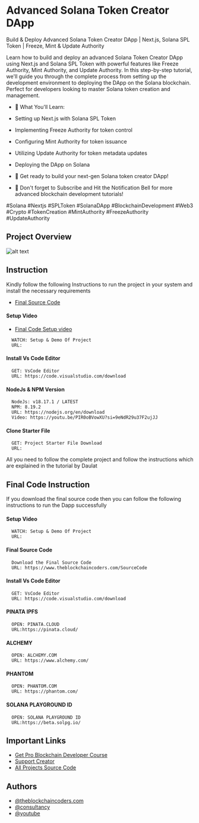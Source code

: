 # Advanced Solana Token Creator DApp

Build & Deploy Advanced Solana Token Creator DApp | Next.js, Solana SPL Token | Freeze, Mint & Update Authority

Learn how to build and deploy an advanced Solana Token Creator DApp using Next.js and Solana SPL Token with powerful features like Freeze Authority, Mint Authority, and Update Authority. In this step-by-step tutorial, we'll guide you through the complete process from setting up the development environment to deploying the DApp on the Solana blockchain. Perfect for developers looking to master Solana token creation and management.

- 🔑 What You'll Learn:

- Setting up Next.js with Solana SPL Token
- Implementing Freeze Authority for token control
- Configuring Mint Authority for token issuance
- Utilizing Update Authority for token metadata updates
- Deploying the DApp on Solana
- 🚀 Get ready to build your next-gen Solana token creator DApp!
- 🔔 Don't forget to Subscribe and Hit the Notification Bell for more advanced blockchain development tutorials!

#Solana #Nextjs #SPLToken #SolanaDApp #BlockchainDevelopment #Web3 #Crypto #TokenCreation #MintAuthority #FreezeAuthority #UpdateAuthority

## Project Overview

![alt text](https://www.daulathussain.com/wp-content/uploads/2025/02/Advanced-Solana-Token-Creator-DApp.jpg)

## Instruction

Kindly follow the following Instructions to run the project in your system and install the necessary requirements

- [Final Source Code](https://www.theblockchaincoders.com/SourceCode)

#### Setup Video

- [Final Code Setup video](https://www.theblockchaincoders.com/SourceCode)

```
  WATCH: Setup & Demo Of Project
  URL:
```

#### Install Vs Code Editor

```
  GET: VsCode Editor
  URL: https://code.visualstudio.com/download
```

#### NodeJs & NPM Version

```
  NodeJs: v18.17.1 / LATEST
  NPM: 8.19.2
  URL: https://nodejs.org/en/download
  Video: https://youtu.be/PIR0oBVowXU?si=9eNdR29u37F2ujJJ
```

#### Clone Starter File

```
  GET: Project Starter File Download
  URL:
```

All you need to follow the complete project and follow the instructions which are explained in the tutorial by Daulat

## Final Code Instruction

If you download the final source code then you can follow the following instructions to run the Dapp successfully

#### Setup Video

```
  WATCH: Setup & Demo Of Project
  URL:
```

#### Final Source Code

```
  Download the Final Source Code
  URL: https://www.theblockchaincoders.com/SourceCode
```

#### Install Vs Code Editor

```
  GET: VsCode Editor
  URL: https://code.visualstudio.com/download
```

#### PINATA IPFS

```
  OPEN: PINATA.CLOUD
  URL:https://pinata.cloud/
```

#### ALCHEMY

```
  OPEN: ALCHEMY.COM
  URL: https://www.alchemy.com/
```

#### PHANTOM

```
  OPEN: PHANTOM.COM
  URL: https://phantom.com/
```

#### SOLANA PLAYGROUND ID

```
  OPEN: SOLANA PLAYGROUND ID
  URL:https://beta.solpg.io/
```

## Important Links

- [Get Pro Blockchain Developer Course](https://www.theblockchaincoders.com/pro-nft-marketplace)
- [Support Creator](https://bit.ly/Support-Creator)
- [All Projects Source Code](https://www.theblockchaincoders.com/SourceCode)

## Authors

- [@theblockchaincoders.com](https://www.theblockchaincoders.com/)
- [@consultancy](https://www.theblockchaincoders.com/consultancy)
- [@youtube](https://www.youtube.com/@daulathussain)
